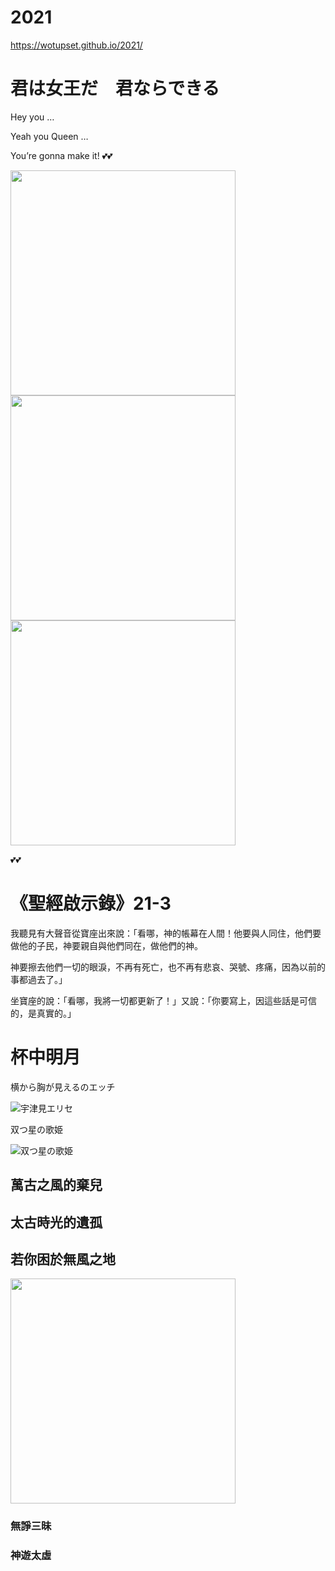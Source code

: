 # 2021
https://wotupset.github.io/2021/

# 君は女王だ　君ならできる

Hey you …

Yeah you Queen …

You’re gonna make it! :two_hearts::two_hearts:


<img src="https://pbs.twimg.com/media/ErkSSFgW4AMKude?format=jpg&name=large" width="360" height="auto">
<img src="https://cdn.discordapp.com/attachments/190395038386225152/838827343539470376/1619878626095.jpg" width="360" height="auto">
<img src="https://files.gitter.im/588068efd73408ce4f448ac2/R3OJ/210117-133840_Er28oIGVEAIyHJ9.jpg" width="360" height="auto">

💕💕

# 《聖經啟示錄》21-3
我聽見有大聲音從寶座出來說：「看哪，神的帳幕在人間！他要與人同住，他們要做他的子民，神要親自與他們同在，做他們的神。

神要擦去他們一切的眼淚，不再有死亡，也不再有悲哀、哭號、疼痛，因為以前的事都過去了。」

坐寶座的說：「看哪，我將一切都更新了！」又說：「你要寫上，因這些話是可信的，是真實的。」

# 杯中明月
横から胸が見えるのエッチ

![宇津見エリセ](./Utsumi_Erice.png)

双つ星の歌姫

![双つ星の歌姫](https://cdn.discordapp.com/attachments/453408537217990656/796553416998256690/b5bcc46ee9812f21.png)



## 萬古之風的棄兒
## 太古時光的遺孤
## 若你困於無風之地
<img src="https://files.gitter.im/588068efd73408ce4f448ac2/y4yj/Hu210106-15-0005.jpg" width="360" height="auto">

### 無諍三昧
### 神遊太虛
